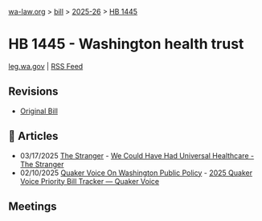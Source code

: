 [wa-law.org](/) > [bill](/bill/) > [2025-26](/bill/2025-26/) > [HB 1445](/bill/2025-26/hb/1445/)

# HB 1445 - Washington health trust
[leg.wa.gov](https://app.leg.wa.gov/billsummary?BillNumber=1445&Year=2025&Initiative=false) | [RSS Feed](./rss.xml)

## Revisions
* [Original Bill](1/)

## 📰 Articles
* 03/17/2025 [The Stranger](/org/the_stranger/) - [We Could Have Had Universal Healthcare - The Stranger](https://www.thestranger.com/news/2025/03/17/79971060/we-could-have-had-universal-healthcare#:~:text=House%20Bill%201445)
* 02/10/2025 [Quaker Voice On Washington Public Policy](/org/quaker_voice_on_washington_public_policy/) - [2025 Quaker Voice Priority Bill Tracker — Quaker Voice](https://www.quakervoicewa.org/2025-quaker-voice-priority-bills/#:~:text=HB%201445)

## Meetings